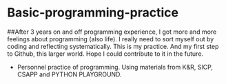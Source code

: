 # Basic-programming-practice
##After 3 years on and off programming experience, I got more and more feelings about programming (also life). I really need to sort myself out by coding and reflecting systematically.
This is my practice. And my first step to Github, this larger world. Hope I could contribute to it in the future.
- Personnel practice of programming. Using materials from K&amp;R, SICP, CSAPP and PYTHON PLAYGROUND.
